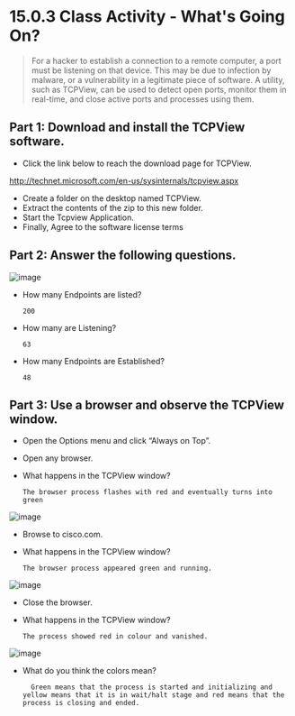 # 15.0.3 Class Activity - What's Going On?

> For a hacker to establish a connection to a remote computer, a port must be listening on that device. This
may be due to infection by malware, or a vulnerability in a legitimate piece of software. A utility, such as
TCPView, can be used to detect open ports, monitor them in real-time, and close active ports and processes
using them.

## Part 1: Download and install the TCPView software.

* Click the link below to reach the download page for TCPView.

http://technet.microsoft.com/en-us/sysinternals/tcpview.aspx

* Create a folder on the desktop named TCPView.
* Extract the contents of the zip to this new folder.
* Start the Tcpview Application.
* Finally, Agree to the software license terms

## Part 2: Answer the following questions.

![image](https://github.com/tousif13/CISCO_CyberOps/assets/33444140/ca9aa405-f689-4039-9d2e-da6da105a73c)

* How many Endpoints are listed?

      200

* How many are Listening?

      63

* How many Endpoints are Established?

      48

## Part 3: Use a browser and observe the TCPView window.

* Open the Options menu and click “Always on Top”.
* Open any browser.
* What happens in the TCPView window?

      The browser process flashes with red and eventually turns into green
  
![image](https://github.com/tousif13/CISCO_CyberOps/assets/33444140/796c2594-547a-4724-9643-461fd2236d9a)

* Browse to cisco.com.
* What happens in the TCPView window?

      The browser process appeared green and running.
  
![image](https://github.com/tousif13/CISCO_CyberOps/assets/33444140/4aa83e8c-b6ec-4da8-b813-aa55f785b18a)

* Close the browser.
* What happens in the TCPView window?

      The process showed red in colour and vanished.
  
![image](https://github.com/tousif13/CISCO_CyberOps/assets/33444140/49b3ea98-117b-4c22-8045-360aad14d040)

* What do you think the colors mean?

        Green means that the process is started and initializing and yellow means that it is in wait/halt stage and red means that the process is closing and ended.
